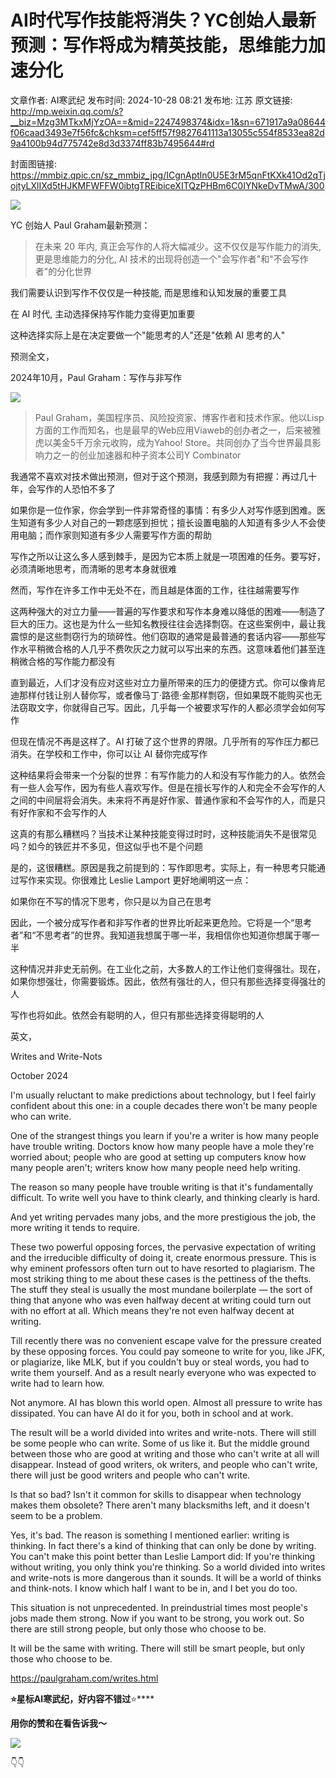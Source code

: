 # AI时代写作技能将消失？YC创始人最新预测：写作将成为精英技能，思维能力加速分化

文章作者: AI寒武纪
发布时间: 2024-10-28 08:21
发布地: 江苏
原文链接: http://mp.weixin.qq.com/s?__biz=Mzg3MTkxMjYzOA==&mid=2247498374&idx=1&sn=671917a9a08644f06caad3493e7f56fc&chksm=cef5ff57f9827641113a13055c554f8533ea82d9a4100b94d775742e8d3d3374ff83b7495644#rd

封面图链接: https://mmbiz.qpic.cn/sz_mmbiz_jpg/ICgnAptln0U5E3rM5qnFtKXk41Od2qTjojtyLXlIXd5tHJKMFWFFW0ibtgTREibiceXITQzPHBm6C0IYNkeDvTMwA/300

![](https://mmbiz.qpic.cn/sz_mmbiz_png/ICgnAptln0U5E3rM5qnFtKXk41Od2qTjvbT33zdzQ0EZPkaqOqloKMY6kKwjgiaiaafWwr9T3zwicjsnJ3IQ7XBUQ/640?wx_fmt=png&from=appmsg)

  

YC 创始人 Paul Graham最新预测：

> 在未来 20 年内, 真正会写作的人将大幅减少。这不仅仅是写作能力的消失, 更是思维能力的分化, AI
> 技术的出现将创造一个"会写作者"和"不会写作者"的分化世界

我们需要认识到写作不仅仅是一种技能, 而是思维和认知发展的重要工具

在 AI 时代, 主动选择保持写作能力变得更加重要

这种选择实际上是在决定要做一个"能思考的人"还是"依赖 AI 思考的人"

预测全文，

2024年10月，Paul Graham：写作与非写作

![](https://mmbiz.qpic.cn/sz_mmbiz_jpg/ICgnAptln0U5E3rM5qnFtKXk41Od2qTjZwCCKpqy9OKRuchLdjHBaibwV5lFiaLcMs3kEAhIqOeWSm2nZKUcyKMQ/640?wx_fmt=jpeg&from=appmsg)

> Paul
> Graham，美国程序员、风险投资家、博客作者和技术作家。他以Lisp方面的工作而知名，也是最早的Web应用Viaweb的创办者之一，后来被雅虎以美金5千万余元收购，成为Yahoo!
> Store。共同创办了当今世界最具影响力之一的创业加速器和种子资本公司Y Combinator

我通常不喜欢对技术做出预测，但对于这个预测，我感到颇为有把握：再过几十年，会写作的人恐怕不多了

如果你是一位作家，你会学到一件非常奇怪的事情：有多少人对写作感到困难。医生知道有多少人对自己的一颗痣感到担忧；擅长设置电脑的人知道有多少人不会使用电脑；而作家则知道有多少人需要写作方面的帮助

写作之所以让这么多人感到棘手，是因为它本质上就是一项困难的任务。要写好，必须清晰地思考，而清晰的思考本身就很难

然而，写作在许多工作中无处不在，而且越是体面的工作，往往越需要写作

这两种强大的对立力量——普遍的写作要求和写作本身难以降低的困难——制造了巨大的压力。这也是为什么一些知名教授往往会选择剽窃。在这些案例中，最让我震惊的是这些剽窃行为的琐碎性。他们窃取的通常是最普通的套话内容——那些写作水平稍微合格的人几乎不费吹灰之力就可以写出来的东西。这意味着他们甚至连稍微合格的写作能力都没有

直到最近，人们才没有应对这些对立力量所带来的压力的便捷方式。你可以像肯尼迪那样付钱让别人替你写，或者像马丁·路德·金那样剽窃，但如果既不能购买也无法窃取文字，你就得自己写。因此，几乎每一个被要求写作的人都必须学会如何写作

但现在情况不再是这样了。AI 打破了这个世界的界限。几乎所有的写作压力都已消失。在学校和工作中，你可以让 AI 替你完成写作

这种结果将会带来一个分裂的世界：有写作能力的人和没有写作能力的人。依然会有一些人会写作，因为有些人喜欢写作。但是在擅长写作的人和完全不会写作的人之间的中间层将会消失。未来将不再是好作家、普通作家和不会写作的人，而是只有好作家和不会写作的人

这真的有那么糟糕吗？当技术让某种技能变得过时时，这种技能消失不是很常见吗？如今的铁匠并不多见，但这似乎也不是个问题

是的，这很糟糕。原因是我之前提到的：写作即思考。实际上，有一种思考只能通过写作来实现。你很难比 Leslie Lamport 更好地阐明这一点：

如果你在不写的情况下思考，你只是以为自己在思考

因此，一个被分成写作者和非写作者的世界比听起来更危险。它将是一个“思考者”和“不思考者”的世界。我知道我想属于哪一半，我相信你也知道你想属于哪一半

这种情况并非史无前例。在工业化之前，大多数人的工作让他们变得强壮。现在，如果你想强壮，你需要锻炼。因此，依然有强壮的人，但只有那些选择变得强壮的人

写作也将如此。依然会有聪明的人，但只有那些选择变得聪明的人

英文，

Writes and Write-Nots

October 2024

I'm usually reluctant to make predictions about technology, but I feel fairly
confident about this one: in a couple decades there won't be many people who
can write.

One of the strangest things you learn if you're a writer is how many people
have trouble writing. Doctors know how many people have a mole they're worried
about; people who are good at setting up computers know how many people
aren't; writers know how many people need help writing.

The reason so many people have trouble writing is that it's fundamentally
difficult. To write well you have to think clearly, and thinking clearly is
hard.

And yet writing pervades many jobs, and the more prestigious the job, the more
writing it tends to require.

These two powerful opposing forces, the pervasive expectation of writing and
the irreducible difficulty of doing it, create enormous pressure. This is why
eminent professors often turn out to have resorted to plagiarism. The most
striking thing to me about these cases is the pettiness of the thefts. The
stuff they steal is usually the most mundane boilerplate — the sort of thing
that anyone who was even halfway decent at writing could turn out with no
effort at all. Which means they're not even halfway decent at writing.

Till recently there was no convenient escape valve for the pressure created by
these opposing forces. You could pay someone to write for you, like JFK, or
plagiarize, like MLK, but if you couldn't buy or steal words, you had to write
them yourself. And as a result nearly everyone who was expected to write had
to learn how.

Not anymore. AI has blown this world open. Almost all pressure to write has
dissipated. You can have AI do it for you, both in school and at work.

The result will be a world divided into writes and write-nots. There will
still be some people who can write. Some of us like it. But the middle ground
between those who are good at writing and those who can't write at all will
disappear. Instead of good writers, ok writers, and people who can't write,
there will just be good writers and people who can't write.

Is that so bad? Isn't it common for skills to disappear when technology makes
them obsolete? There aren't many blacksmiths left, and it doesn't seem to be a
problem.

Yes, it's bad. The reason is something I mentioned earlier: writing is
thinking. In fact there's a kind of thinking that can only be done by writing.
You can't make this point better than Leslie Lamport did: If you're thinking
without writing, you only think you're thinking. So a world divided into
writes and write-nots is more dangerous than it sounds. It will be a world of
thinks and think-nots. I know which half I want to be in, and I bet you do
too.

This situation is not unprecedented. In preindustrial times most people's jobs
made them strong. Now if you want to be strong, you work out. So there are
still strong people, but only those who choose to be.

It will be the same with writing. There will still be smart people, but only
those who choose to be.

https://paulgraham.com/writes.html

  

  

**⭐星标AI寒武纪，好内容不错过**⭐****

**用你的****赞****和****在看****告诉我～**

  

  

  

![](https://mmbiz.qpic.cn/sz_mmbiz_png/ICgnAptln0X53k92kQa8BeRQk0S3ZibtTFrf0vHLrLXqJpB3miaFf0HDXX1YjWgfQ3GdhgYuKAQTg746xfnBxxcg/640?wx_fmt=png)

👇👇

